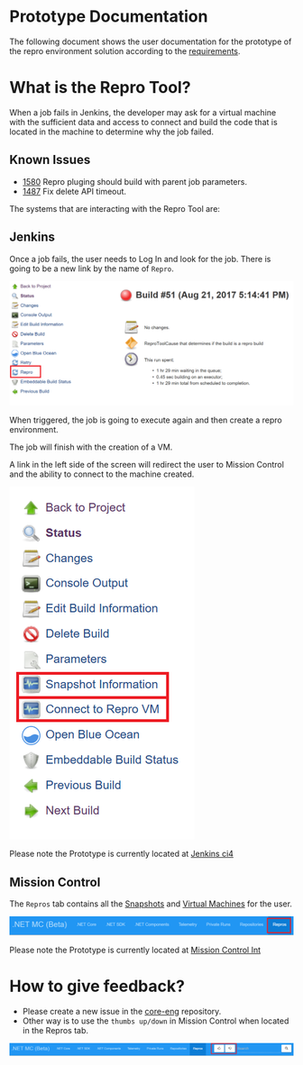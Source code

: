 #  Prototype Documentation
The following document shows the user documentation for the prototype of the repro environment solution according to the [requirements](https://github.com/dotnet/core-eng/blob/master/Documentation/Project-Docs/Repro%20Environment/Implementation%20Details%20Prototype.md#requirements).

# What is the Repro Tool?
When a job fails in Jenkins, the developer may ask for a virtual machine with the sufficient data and access to connect and build the code that is located in the machine to determine why the job failed.

## Known Issues
- [1580](https://github.com/dotnet/core-eng/issues/1580) Repro pluging should build with parent job parameters.
- [1487](https://github.com/dotnet/core-eng/issues/1487) Fix delete API timeout.


The systems that are interacting with the Repro Tool are:
## Jenkins
Once a job fails, the user needs to Log In and look for the job. There is going to be a new link by the name of `Repro`.

![](./Images/ReproLink.PNG?raw=true)

When triggered, the job is going to execute again and then create a repro environment.

The job will finish with the creation of a VM. 

A link in the left side of the screen will redirect the user to Mission Control and the ability to connect to the machine created.

![](./Images/ConnectToVmLink.PNG?raw=true)

Please note the Prototype is currently located at [Jenkins ci4](https://dotnet-ci4.westus2.cloudapp.azure.com/)

## Mission Control
The `Repros` tab contains all the [Snapshots](https://github.com/dotnet/core-eng/blob/master/Documentation/Project-Docs/Repro%20Environment/Implementation%20Details%20POC.md#2-save-running-environment) and [Virtual Machines](https://github.com/dotnet/core-eng/blob/master/Documentation/Project-Docs/Repro%20Environment/Implementation%20Details%20POC.md#4-create-vm-with-repro-environment) for the user.

![](./Images/ReproTab.PNG?raw=true)

Please note the Prototype is currently located at [Mission Control Int](https://mc.int-dot.net/#/)

# How to give feedback?
- Please create a new issue in the [core-eng](https://github.com/dotnet/core-eng) repository.
- Other way is to use the `thumbs up/down` in Mission Control when located in the Repros tab. 

![](./Images/FeedbackMC.png?raw=true)

